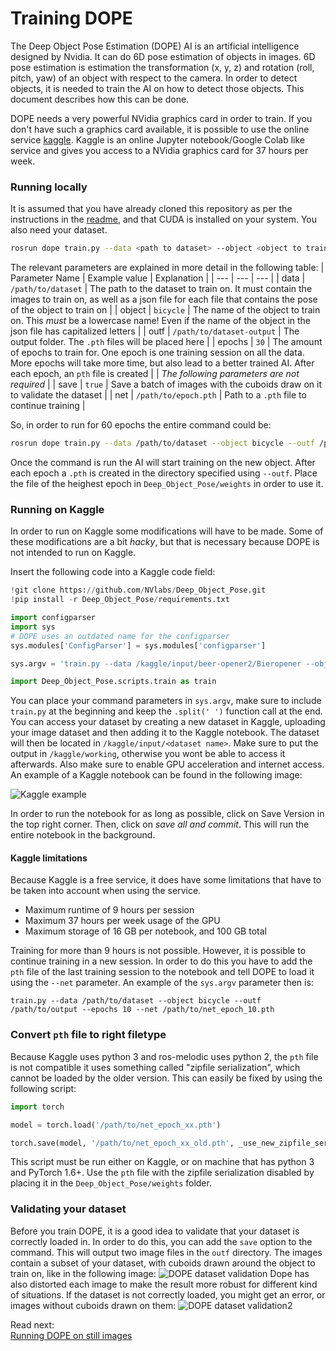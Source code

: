 # Training DOPE
The Deep Object Pose Estimation (DOPE) AI is an artificial intelligence designed by Nvidia. It can do 6D pose estimation of objects in images. 6D pose estimation is estimation the transformation (x, y, z) and rotation (roll, pitch, yaw) of an object with respect to the camera. In order to detect objects, it is needed to train the AI on how to detect those objects. This document describes how this can be done.

DOPE needs a very powerful NVidia graphics card in order to train. If you don't have such a graphics card available, it is possible to use the online service [kaggle](https://kaggle.com). Kaggle is an online Jupyter notebook/Google Colab like service and gives you access to a NVidia graphics card for 37 hours per week. 

### Running locally
It is assumed that you have already cloned this repository as per the instructions in the [readme](../readme.md), and that CUDA is installed on your system. You also need your dataset.
```bash
rosrun dope train.py --data <path to dataset> --object <object to train> --outf <path to output folder> --epochs <number of epochs>
```
The relevant parameters are explained in more detail in the following table:
| Parameter Name | Example value | Explanation |
| --- | --- | --- |
| data | `/path/to/dataset` | The path to the dataset to train on. It must contain the images to train on, as well as a json file for each file that contains the pose of the object to train on |
| object | `bicycle` | The name of the object to train on. This _must_ be a lowercase name! Even if the name of the object in the json file has capitalized letters |
| outf | `/path/to/dataset-output` | The output folder. The `.pth` files will be placed here |
| epochs | `30` | The amount of epochs to train for. One epoch is one training session on all the data. More epochs will take more time, but also lead to a better trained AI. After each epoch, an `pth` file is created |
| _The following parameters are not required_ |
| save | `true` | Save a batch of images with the cuboids draw on it to validate the dataset |
| net | `/path/to/epoch.pth` | Path to a `.pth` file to continue training |

So, in order to run for 60 epochs the entire command could be:
```bash
rosrun dope train.py --data /path/to/dataset --object bicycle --outf /path/to/output --epochs 60
```
Once the command is run the AI will start training on the new object. After each epoch a `.pth` is created in the directory specified using `--outf`. Place the file of the heighest epoch in `Deep_Object_Pose/weights` in order to use it.

### Running on Kaggle
In order to run on Kaggle some modifications will have to be made. Some of these modifications are a bit _hacky_, but that is necessary because DOPE is not intended to run on Kaggle.

Insert the following code into a Kaggle code field:
```python
!git clone https://github.com/NVlabs/Deep_Object_Pose.git
!pip install -r Deep_Object_Pose/requirements.txt

import configparser
import sys
# DOPE uses an outdated name for the configparser
sys.modules['ConfigParser'] = sys.modules['configparser']

sys.argv = 'train.py --data /kaggle/input/beer-opener2/Bieropener --object bieropener --outf /kaggle/working/result --epochs 15'.split(' ')

import Deep_Object_Pose.scripts.train as train
```
You can place your command parameters in `sys.argv`, make sure to include `train.py` at the beginning and keep the `.split(' ')` function call at the end.
You can access your dataset by creating a new dataset in Kaggle, uploading your image dataset and then adding it to the Kaggle notebook. The dataset will then be located in `/kaggle/input/<dataset name>`. Make sure to put the output in `/kaggle/working`, otherwise you wont be able to access it afterwards. Also make sure to enable GPU acceleration and internet access. An example of a Kaggle notebook can be found in the following image:

![Kaggle example](resources/kaggle_notebook.png)

In order to run the notebook for as long as possible, click on Save Version in the top right corner. Then, click on _save all and commit_. This will run the entire notebook in the background.

#### Kaggle limitations
Because Kaggle is a free service, it does have some limitations that have to be taken into account when using the service.
 - Maximum runtime of 9 hours per session
 - Maximum 37 hours per week usage of the GPU
 - Maximum storage of 16 GB per notebook, and 100 GB total

Training for more than 9 hours is not possible. However, it is possible to continue training in a new session. In order to do this you have to add the `pth` file of the last training session to the notebook and tell DOPE to load it using the `--net` parameter. An example of the `sys.argv` parameter then is:
```
train.py --data /path/to/dataset --object bicycle --outf /path/to/output --epochs 10 --net /path/to/net_epoch_10.pth
```

### Convert `pth` file to right filetype
Because Kaggle uses python 3 and ros-melodic uses python 2, the `pth` file is not compatible it uses something called "zipfile serialization", which cannot be loaded by the older version. This can easily be fixed by using the following script:
```python
import torch

model = torch.load('/path/to/net_epoch_xx.pth')

torch.save(model, '/path/to/net_epoch_xx_old.pth', _use_new_zipfile_serialization=False)
```
This script must be run either on Kaggle, or on machine that has python 3 and PyTorch 1.6+.
Use the `pth` file with the zipfile serialization disabled by placing it in the `Deep_Object_Pose/weights` folder.

### Validating your dataset
Before you train DOPE, it is a good idea to validate that your dataset is correctly loaded in. In order to do this, you can add the `save` option to the command. This will output two image files in the `outf` directory. The images contain a subset of your dataset, with cuboids drawn around the object to train on, like in the following image:
![DOPE dataset validation](resources/dope_train_lowercase.png)
Dope has also distorted each image to make the result more robust for different kind of situations. If the dataset is not correctly loaded, you might get an error, or images without cuboids drawn on them:
![DOPE dataset validation2](resources/dope_train_capitalized.png)

Read next:  
[Running DOPE on still images](DOPE%20on%20still%20images.md)